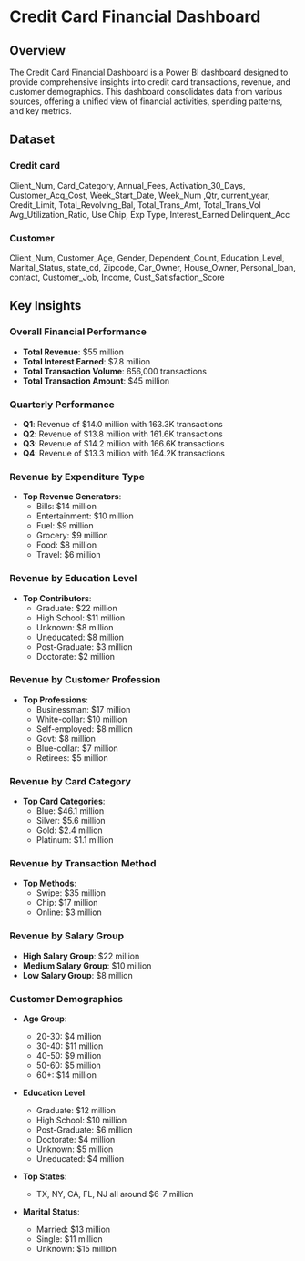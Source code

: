 # Credit Card Financial Dashboard
## Overview 
The Credit Card Financial Dashboard is a Power BI dashboard designed to provide comprehensive insights into credit card transactions, revenue, and customer demographics. This dashboard consolidates data from various sources, offering a unified view of financial activities, spending patterns, and key metrics.

## Dataset
### Credit card
Client_Num,	Card_Category,	Annual_Fees,	Activation_30_Days,	Customer_Acq_Cost,	Week_Start_Date,	Week_Num	,Qtr,	current_year,	Credit_Limit,	Total_Revolving_Bal,	Total_Trans_Amt,	Total_Trans_Vol	Avg_Utilization_Ratio,	Use Chip,	Exp Type,	Interest_Earned	Delinquent_Acc

### Customer
Client_Num,	Customer_Age,	Gender,	Dependent_Count,	Education_Level,	Marital_Status,	state_cd,	Zipcode,	Car_Owner,	House_Owner,	Personal_loan,	contact,	Customer_Job,	Income,	Cust_Satisfaction_Score

## Key Insights

### Overall Financial Performance
- **Total Revenue**: $55 million
- **Total Interest Earned**: $7.8 million
- **Total Transaction Volume**: 656,000 transactions
- **Total Transaction Amount**: $45 million

### Quarterly Performance
- **Q1**: Revenue of $14.0 million with 163.3K transactions
- **Q2**: Revenue of $13.8 million with 161.6K transactions
- **Q3**: Revenue of $14.2 million with 166.6K transactions
- **Q4**: Revenue of $13.3 million with 164.2K transactions

### Revenue by Expenditure Type
- **Top Revenue Generators**:
  - Bills: $14 million
  - Entertainment: $10 million
  - Fuel: $9 million
  - Grocery: $9 million
  - Food: $8 million
  - Travel: $6 million

### Revenue by Education Level
- **Top Contributors**:
  - Graduate: $22 million
  - High School: $11 million
  - Unknown: $8 million
  - Uneducated: $8 million
  - Post-Graduate: $3 million
  - Doctorate: $2 million

### Revenue by Customer Profession
- **Top Professions**:
  - Businessman: $17 million
  - White-collar: $10 million
  - Self-employed: $8 million
  - Govt: $8 million
  - Blue-collar: $7 million
  - Retirees: $5 million

### Revenue by Card Category
- **Top Card Categories**:
  - Blue: $46.1 million
  - Silver: $5.6 million
  - Gold: $2.4 million
  - Platinum: $1.1 million

### Revenue by Transaction Method
- **Top Methods**:
  - Swipe: $35 million
  - Chip: $17 million
  - Online: $3 million

### Revenue by Salary Group
- **High Salary Group**: $22 million
- **Medium Salary Group**: $10 million
- **Low Salary Group**: $8 million

### Customer Demographics
- **Age Group**:
  - 20-30: $4 million
  - 30-40: $11 million
  - 40-50: $9 million
  - 50-60: $5 million
  - 60+: $14 million

- **Education Level**:
  - Graduate: $12 million
  - High School: $10 million
  - Post-Graduate: $6 million
  - Doctorate: $4 million
  - Unknown: $5 million
  - Uneducated: $4 million

- **Top States**:
  - TX, NY, CA, FL, NJ all around $6-7 million

- **Marital Status**:
  - Married: $13 million
  - Single: $11 million
  - Unknown: $15 million



